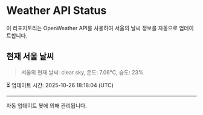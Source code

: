 
# Weather API Status

이 리포지토리는 OpenWeather API를 사용하여 서울의 날씨 정보를 자동으로 업데이트합니다.

## 현재 서울 날씨
> 서울의 현재 날씨: clear sky, 온도: 7.06°C, 습도: 23%

⏳ 업데이트 시간: 2025-10-26 18:18:04 (UTC)

---
자동 업데이트 봇에 의해 관리됩니다.
